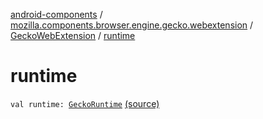 [android-components](../../index.md) / [mozilla.components.browser.engine.gecko.webextension](../index.md) / [GeckoWebExtension](index.md) / [runtime](./runtime.md)

# runtime

`val runtime: `[`GeckoRuntime`](https://mozilla.github.io/geckoview/javadoc/mozilla-central/org/mozilla/geckoview/GeckoRuntime.html) [(source)](https://github.com/mozilla-mobile/android-components/blob/master/components/browser/engine-gecko-beta/src/main/java/mozilla/components/browser/engine/gecko/webextension/GeckoWebExtension.kt#L36)